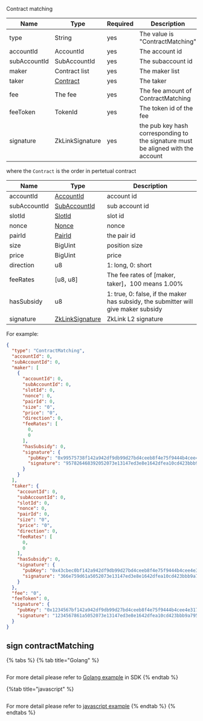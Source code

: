Contract matching

| Name         | Type            | Required | Description                                                                      |
|--------------|-----------------|-----------|----------------------------------------------------------------------------------|
| type         | String          | yes       | The value is "ContractMatching"                                                  |
| accountId    | AccountId       | yes       | The account id                                                                   |
| subAccountId | SubAccountId    | yes       | The subaccount id                                                                |
| maker        | Contract list   | yes       | The maker list                                                                   |
| taker        | [Contract]()    | yes       | The taker                                                                        |
| fee          | The fee         | yes       | The fee amount of ContractMatching                                               |
| feeToken     | TokenId         | yes       | The token id of the fee                                                          |
| signature    | ZkLinkSignature | yes       | the pub key hash corresponding to the signature must be aligned with the account |


where the `Contract` is the order in pertetual contract

| Name         | Type                                          | Description                                                                        |
|--------------|-----------------------------------------------|------------------------------------------------------------------------------------|
| accountId    | [AccountId](../data_types.md#AccountId)       | account id                                                                         |
| subAccountId | [SubAccountId](../data_types.md#SubAccountId) | sub account id                                                                     |
| slotId       | [SlotId](../data_types.md#SlotId)             | slot id                                                                            |
| nonce        | [Nonce](../data_types.md#Nonce)               | nonce                                                                              |
| pairId       | [PairId](../data_types.md#PairId)             | the pair id                                                                        |
| size         | BigUint                                       | position size                                                                      |
| price        | BigUint                                       | price                                                                              |
| direction    | u8                                            | 1: long, 0: short                                                                  |
| feeRates     | [u8, u8]                                      | The fee rates of [maker, taker]，100 means 1.00%                                    |
| hasSubsidy   | u8                                            | 1: true, 0: false, if the maker has subsidy, the submitter will give maker subsidy |
| signature    | [ZkLinkSignature](#ZkLinkSignature)           | ZkLink L2 signature                                                                |

For example:

```json
{
  "type": "ContractMatching",
  "accountId": 0,
  "subAccountId": 0,
  "maker": [
    {
      "accountId": 0,
      "subAccountId": 0,
      "slotId": 0,
      "nonce": 0,
      "pairId": 0,
      "size": "0",
      "price": "0",
      "direction": 0,
      "feeRates": [
        0,
        0
      ],
      "hasSubsidy": 0,
      "signature": {
        "pubKey": "0x99575738f142a942df9db99d27bd4ceeb8f4e75f9444b4cee4e3170965854404",
        "signature": "957826468392052073e13147ed3e8e1642dfea10cd423bbb9a795932a15a4c122fa5e71c35a7d59198fa2d7ed28bb1f44e5c5392049607347855243ddc027d00"
      }
    }
  ],
  "taker": {
    "accountId": 0,
    "subAccountId": 0,
    "slotId": 0,
    "nonce": 0,
    "pairId": 0,
    "size": "0",
    "price": "0",
    "direction": 0,
    "feeRates": [
      0,
      0
    ],
    "hasSubsidy": 0,
    "signature": {
      "pubKey": "0x43cbec0bf142a942df9db99d27bd4ceeb8f4e75f9444b4cee4e3170965854404",
      "signature": "366e759d61a5052073e13147ed3e8e1642dfea10cd423bbb9a795932a15a4c122fa5e71c35a7d59198fa2d7ed28bb1f44e5c5392049607347855243ddc027d00"
    }
  },
  "fee": "0",
  "feeToken": 0,
  "signature": {
    "pubKey": "0x1234567bf142a942df9db99d27bd4ceeb8f4e75f9444b4cee4e3170965854404",
    "signature": "1234567861a5052073e13147ed3e8e1642dfea10cd423bbb9a795932a15a4c122fa5e71c35a7d59198fa2d7ed28bb1f44e5c5392049607347855243ddc027d00"
  }
}
```

## sign contractMatching

{% tabs %}
{% tab title="Golang" %}
```go

```

For more detail please refer to [Golang example](https://github.com/zkLinkProtocol/zklink_sdk/tree/main/examples/Golang) in SDK
{% endtab %}

{%tab title="javascript" %}

```javascript

```

For more detail please refer to [javascript example](https://github.com/zkLinkProtocol/zklink_sdk/tree/main/examples/Javascript)
{% endtab %}
{% endtabs %}
